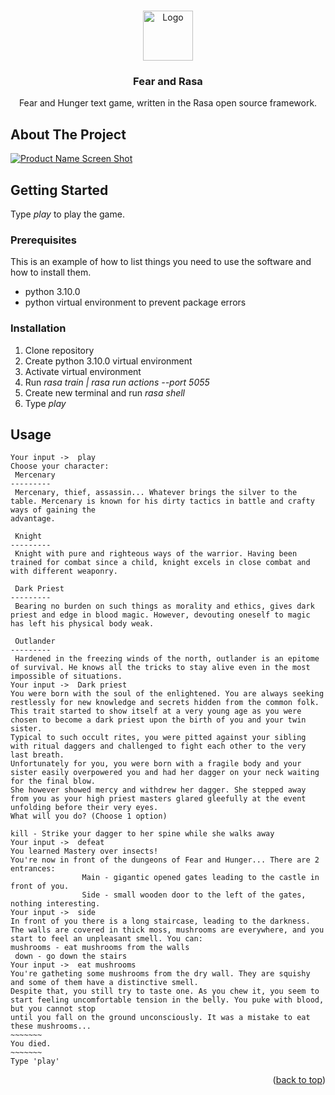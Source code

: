 <!-- Improved compatibility of back to top link: See: https://github.com/othneildrew/Best-README-Template/pull/73 -->
<a name="readme-top"></a>
<!--
*** Fear and Hunger text game, written in the Rasa open source framework.
-->



<!-- PROJECT LOGO -->
<br />
<div align="center">
  <a href="https://github.com/othneildrew/Best-README-Template">
    <img src="images/logo.png" alt="Logo" width="80" height="80">
  </a>

  <h3 align="center">Fear and Rasa</h3>

  <p align="center">
    Fear and Hunger text game, written in the Rasa open source framework.
  </p>
</div>




<!-- ABOUT THE PROJECT -->
## About The Project

[![Product Name Screen Shot][product-screenshot]](https://example.com)


<!-- GETTING STARTED -->
## Getting Started

Type *play* to play the game.

### Prerequisites

This is an example of how to list things you need to use the software and how to install them.
* python 3.10.0
* python virtual environment to prevent package errors

### Installation

1. Clone repository
2. Create python 3.10.0 virtual environment
3. Activate virtual environment
4. Run *rasa train | rasa run actions --port 5055*
5. Create new terminal and run *rasa shell*
6. Type *play*


<!-- USAGE EXAMPLES -->
## Usage

```
Your input ->  play                                                                                                                                       
Choose your character: 
 Mercenary 
---------
 Mercenary, thief, assassin... Whatever brings the silver to the table. Mercenary is known for his dirty tactics in battle and crafty ways of gaining the 
advantage.

 Knight
---------
 Knight with pure and righteous ways of the warrior. Having been trained for combat since a child, knight excels in close combat and with different weaponry.

 Dark Priest
---------
 Bearing no burden on such things as morality and ethics, gives dark priest and edge in blood magic. However, devouting oneself to magic has left his physical body weak.

 Outlander
---------
 Hardened in the freezing winds of the north, outlander is an epitome of survival. He knows all the tricks to stay alive even in the most impossible of situations.
Your input ->  Dark priest
You were born with the soul of the enlightened. You are always seeking restlessly for new knowledge and secrets hidden from the common folk.
This trait started to show itself at a very young age as you were chosen to become a dark priest upon the birth of you and your twin sister.
Typical to such occult rites, you were pitted against your sibling with ritual daggers and challenged to fight each other to the very last breath.
Unfortunately for you, you were born with a fragile body and your sister easily overpowered you and had her dagger on your neck waiting for the final blow.
She however showed mercy and withdrew her dagger. She stepped away from you as your high priest masters glared gleefully at the event unfolding before their very eyes.
What will you do? (Choose 1 option)

kill - Strike your dagger to her spine while she walks away
Your input ->  defeat
You learned Mastery over insects!
You're now in front of the dungeons of Fear and Hunger... There are 2 entrances:
                Main - gigantic opened gates leading to the castle in front of you.
                Side - small wooden door to the left of the gates, nothing interesting.
Your input ->  side
In front of you there is a long staircase, leading to the darkness.
The walls are covered in thick moss, mushrooms are everywhere, and you start to feel an unpleasant smell. You can:
mushrooms - eat mushrooms from the walls
 down - go down the stairs
Your input ->  eat mushrooms
You're gatheting some mushrooms from the dry wall. They are squishy and some of them have a distinctive smell.
Despite that, you still try to taste one. As you chew it, you seem to start feeling uncomfortable tension in the belly. You puke with blood, but you cannot stop
until you fall on the ground unconsciously. It was a mistake to eat these mushrooms...
~~~~~~~
You died.
~~~~~~~
Type 'play'
```

<p align="right">(<a href="#readme-top">back to top</a>)</p>



<!-- MARKDOWN LINKS & IMAGES -->
<!-- https://www.markdownguide.org/basic-syntax/#reference-style-links -->
[contributors-shield]: https://img.shields.io/github/contributors/othneildrew/Best-README-Template.svg?style=for-the-badge
[contributors-url]: https://github.com/othneildrew/Best-README-Template/graphs/contributors
[forks-shield]: https://img.shields.io/github/forks/othneildrew/Best-README-Template.svg?style=for-the-badge
[forks-url]: https://github.com/othneildrew/Best-README-Template/network/members
[stars-shield]: https://img.shields.io/github/stars/othneildrew/Best-README-Template.svg?style=for-the-badge
[stars-url]: https://github.com/othneildrew/Best-README-Template/stargazers
[issues-shield]: https://img.shields.io/github/issues/othneildrew/Best-README-Template.svg?style=for-the-badge
[issues-url]: https://github.com/othneildrew/Best-README-Template/issues
[license-shield]: https://img.shields.io/github/license/othneildrew/Best-README-Template.svg?style=for-the-badge
[license-url]: https://github.com/othneildrew/Best-README-Template/blob/master/LICENSE.txt
[linkedin-shield]: https://img.shields.io/badge/-LinkedIn-black.svg?style=for-the-badge&logo=linkedin&colorB=555
[linkedin-url]: https://linkedin.com/in/othneildrew
[product-screenshot]: images/screenshot.png
[Next.js]: https://img.shields.io/badge/next.js-000000?style=for-the-badge&logo=nextdotjs&logoColor=white
[Next-url]: https://nextjs.org/
[React.js]: https://img.shields.io/badge/React-20232A?style=for-the-badge&logo=react&logoColor=61DAFB
[React-url]: https://reactjs.org/
[Vue.js]: https://img.shields.io/badge/Vue.js-35495E?style=for-the-badge&logo=vuedotjs&logoColor=4FC08D
[Vue-url]: https://vuejs.org/
[Angular.io]: https://img.shields.io/badge/Angular-DD0031?style=for-the-badge&logo=angular&logoColor=white
[Angular-url]: https://angular.io/
[Svelte.dev]: https://img.shields.io/badge/Svelte-4A4A55?style=for-the-badge&logo=svelte&logoColor=FF3E00
[Svelte-url]: https://svelte.dev/
[Laravel.com]: https://img.shields.io/badge/Laravel-FF2D20?style=for-the-badge&logo=laravel&logoColor=white
[Laravel-url]: https://laravel.com
[Bootstrap.com]: https://img.shields.io/badge/Bootstrap-563D7C?style=for-the-badge&logo=bootstrap&logoColor=white
[Bootstrap-url]: https://getbootstrap.com
[JQuery.com]: https://img.shields.io/badge/jQuery-0769AD?style=for-the-badge&logo=jquery&logoColor=white
[JQuery-url]: https://jquery.com 
